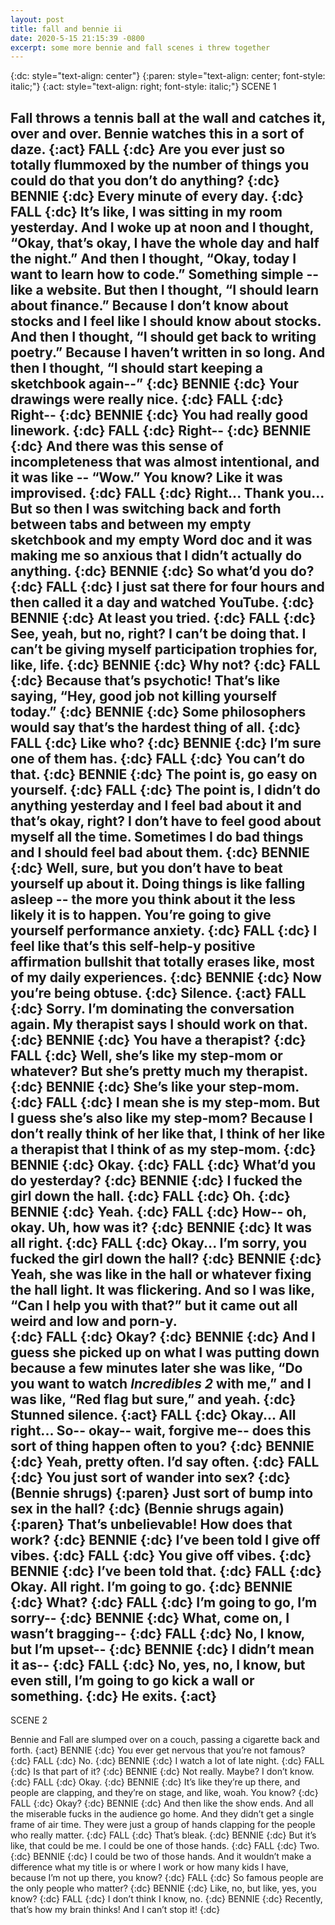 ```yaml
---
layout: post
title: fall and bennie ii
date: 2020-5-15 21:15:39 -0800
excerpt: some more bennie and fall scenes i threw together
---
```

{:dc: style="text-align: center"}
{:paren: style="text-align: center; font-style: italic;"}
{:act: style="text-align: right; font-style: italic;"}
SCENE 1


Fall throws a tennis ball at the wall and catches it, over and over. Bennie watches this in a sort of daze.
{:act}
FALL
{:dc}
Are you ever just so totally flummoxed by the number of things you could do that you don’t do anything?
{:dc}
BENNIE
{:dc}
Every minute of every day.
{:dc}
FALL
{:dc}
It’s like, I was sitting in my room yesterday. And I woke up at noon and I thought, “Okay, that’s okay, I have the whole day and half the night.” And then I thought, “Okay, today I want to learn how to code.” Something simple -- like a website. But then I thought, “I should learn about finance.” Because I don’t know about stocks and I feel like I should know about stocks. And then I thought, “I should get back to writing poetry.” Because I haven’t written in so long. And then I thought, “I should start keeping a sketchbook again--”
{:dc}
BENNIE
{:dc}
Your drawings were really nice.
{:dc}
FALL
{:dc}
Right--
{:dc}
BENNIE
{:dc}
You had really good linework.
{:dc}
FALL
{:dc}
Right--
{:dc}
BENNIE
{:dc}
And there was this sense of incompleteness that was almost intentional, and it was like -- “Wow.” You know? Like it was improvised.
{:dc}
FALL
{:dc}
Right... Thank you... But so then I was switching back and forth between tabs and between my empty sketchbook and my empty Word doc and it was making me so anxious that I didn’t actually do anything.
{:dc}
BENNIE
{:dc}
So what’d you do?
{:dc}
FALL
{:dc}
I just sat there for four hours and then called it a day and watched YouTube.
{:dc}
BENNIE
{:dc}
At least you tried.
{:dc}
FALL
{:dc}
See, yeah, but no, right? I can’t be doing that. I can’t be giving myself participation trophies for, like, life.
{:dc}
BENNIE
{:dc}
Why not?
{:dc}
FALL
{:dc}
Because that’s psychotic! That’s like saying, “Hey, good job not killing yourself today.”
{:dc}
BENNIE
{:dc}
Some philosophers would say that’s the hardest thing of all.
{:dc}
FALL
{:dc}
Like who?
{:dc}
BENNIE
{:dc}
I’m sure one of them has.
{:dc}
FALL
{:dc}
You can’t do that.
{:dc}
BENNIE
{:dc}
The point is, go easy on yourself.
{:dc}
FALL
{:dc}
The point is, I didn’t do anything yesterday and I feel bad about it and that’s okay, right? I don’t have to feel good about myself all the time. Sometimes I do bad things and I should feel bad about them.
{:dc}
BENNIE
{:dc}
Well, sure, but you don’t have to beat yourself up about it. Doing things is like falling asleep -- the more you think about it the less likely it is to happen. You’re going to give yourself performance anxiety.
{:dc}
FALL
{:dc}
I feel like that’s this self-help-y positive affirmation bullshit that totally erases like, most of my daily experiences.
{:dc}
BENNIE
{:dc}
Now you’re being obtuse.
{:dc}
Silence.
{:act}
FALL
{:dc}
Sorry. I’m dominating the conversation again. My therapist says I should work on that.
{:dc}
BENNIE
{:dc}
You have a therapist?
{:dc}
FALL
{:dc}
Well, she’s like my step-mom or whatever? But she’s pretty much my therapist.
{:dc}
BENNIE
{:dc}
She’s like your step-mom.
{:dc}
FALL
{:dc}
I mean she is my step-mom. But I guess she’s also like my step-mom? Because I don’t really think of her like that, I think of her like a therapist that I think of as my step-mom.
{:dc}
BENNIE
{:dc}
Okay.
{:dc}
FALL
{:dc}
What’d you do yesterday?
{:dc}
BENNIE
{:dc}
I fucked the girl down the hall.
{:dc}
FALL
{:dc}
Oh.
{:dc}
BENNIE
{:dc}
Yeah.
{:dc}
FALL
{:dc}
How-- oh, okay. Uh, how was it?
{:dc}
BENNIE
{:dc}
It was all right.
{:dc}
FALL
{:dc}
Okay... I’m sorry, you fucked the girl down the hall?
{:dc}
BENNIE
{:dc}
Yeah, she was like in the hall or whatever fixing the hall light. It was flickering. And so I was like, “Can I help you with that?” but it came out all weird and low and porn-y.  
{:dc}
FALL
{:dc}
Okay?
{:dc}
BENNIE
{:dc}
And I guess she picked up on what I was putting down because a few minutes later she was like, “Do you want to watch _Incredibles 2_ with me,” and I was like, “Red flag but sure,” and yeah.
{:dc}
Stunned silence.
{:act}
FALL
{:dc}
Okay... All right... So-- okay-- wait, forgive me-- does this sort of thing happen often to you?
{:dc}
BENNIE
{:dc}
Yeah, pretty often. I’d say often.
{:dc}
FALL
{:dc}
You just sort of wander into sex?
{:dc}
(Bennie shrugs)
{:paren}
Just sort of bump into sex in the hall?
{:dc}
(Bennie shrugs again)
{:paren}
That’s unbelievable! How does that work?
{:dc}
BENNIE
{:dc}
I’ve been told I give off vibes.
{:dc}
FALL
{:dc}
You give off vibes.
{:dc}
BENNIE
{:dc}
I’ve been told that.
{:dc}
FALL
{:dc}
Okay. All right. I’m going to go.
{:dc}
BENNIE
{:dc}
What?
{:dc}
FALL
{:dc}
I’m going to go, I’m sorry--
{:dc}
BENNIE
{:dc}
What, come on, I wasn’t bragging--
{:dc}
FALL
{:dc}
No, I know, but I’m upset--
{:dc}
BENNIE
{:dc}
I didn’t mean it as--
{:dc}
FALL
{:dc}
No, yes, no, I know, but even still, I’m going to go kick a wall or something.
{:dc}
He exits.
{:act}
---
SCENE 2


Bennie and Fall are slumped over on a couch, passing a cigarette back and forth.
{:act}
BENNIE
{:dc}
You ever get nervous that you’re not famous?
{:dc}
FALL
{:dc}
No.
{:dc}
BENNIE
{:dc}
I watch a lot of late night.
{:dc}
FALL
{:dc}
Is that part of it?
{:dc}
BENNIE
{:dc}
Not really. Maybe? I don’t know.
{:dc}
FALL
{:dc}
Okay.
{:dc}
BENNIE
{:dc}
It’s like they’re up there, and people are clapping, and they’re on stage, and like, woah. You know?
{:dc}
FALL
{:dc}
Okay?
{:dc}
BENNIE
{:dc}
And then like the show ends. And all the miserable fucks in the audience go home. And they didn’t get a single frame of air time. They were just a group of hands clapping for the people who really matter.
{:dc}
FALL
{:dc}
That’s bleak.
{:dc}
BENNIE
{:dc}
But it’s like, that could be me. I could be one of those hands.
{:dc}
FALL
{:dc}
Two.
{:dc}
BENNIE
{:dc}
I could be two of those hands. And it wouldn’t make a difference what my title is or where I work or how many kids I have, because I’m not up there, you know?
{:dc}
FALL
{:dc}
So famous people are the only people who matter?
{:dc}
BENNIE
{:dc}
Like, no, but like, yes, you know?
{:dc}
FALL
{:dc}
I don’t think I know, no.
{:dc}
BENNIE
{:dc}
Recently, that’s how my brain thinks! And I can’t stop it!
{:dc}
